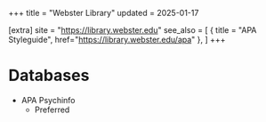 +++
title = "Webster Library"
updated = 2025-01-17

[extra]
site = "https://library.webster.edu"
see_also = [
  { title = "APA Styleguide", href="https://library.webster.edu/apa" },
]
+++


# Databases

- APA Psychinfo
  - Preferred